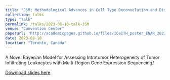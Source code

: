 ```yaml
---
title: "JSM: Methodological Advances in Cell Type Deconvolution and Discrimination"
collection: talks
type: "Talk"
permalink: /talks/2023-08-10-talk-JSM
venue: "Convention Center"
paperurl: 'http://academicpages.github.io/files/ICeITH_poster_ENAR_2023_.pdf'
date: 2023-08-10
location: "Toronto, Canada"
---
```


A Novel Bayesian Model for Assessing Intratumor Heterogeneity of Tumor Infiltrating Leukocytes with Multi-Region Gene Expression Sequencing/

[Download slides here](http://academicpages.github.io/files/ICeITH_presentation_JSM.pdf)
